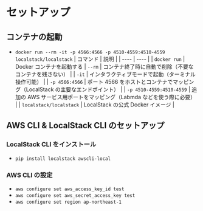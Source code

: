 # セットアップ

## コンテナの起動

- `docker run --rm -it -p 4566:4566 -p 4510-4559:4510-4559 localstack/localstack`
  | コマンド | 説明 |
  | ---- | ---- |
  | `docker run` | Docker コンテナを起動する
  | `--rm` | コンテナ終了時に自動で削除（不要なコンテナを残さない） |
  | `-it` | インタラクティブモードで起動（ターミナル操作可能） |
  | `-p 4566:4566` | ポート 4566 をホストとコンテナでマッピング（LocalStack の主要なエンドポイント） |
  | `-p 4510-4559:4510-4559` | 追加の AWS サービス用ポートをマッピング（Labmda などを使う際に必要） |
  | `localstack/localstack` | LocalStack の公式 Docker イメージ |

## AWS CLI & LocalStack CLI のセットアップ

### LocalStack CLI をインストール

- `pip install localstack awscli-local`

### AWS CLI の設定

- `aws configure set aws_access_key_id test`
- `aws configure set aws_secret_access_key test`
- `aws configure set region ap-northeast-1`
